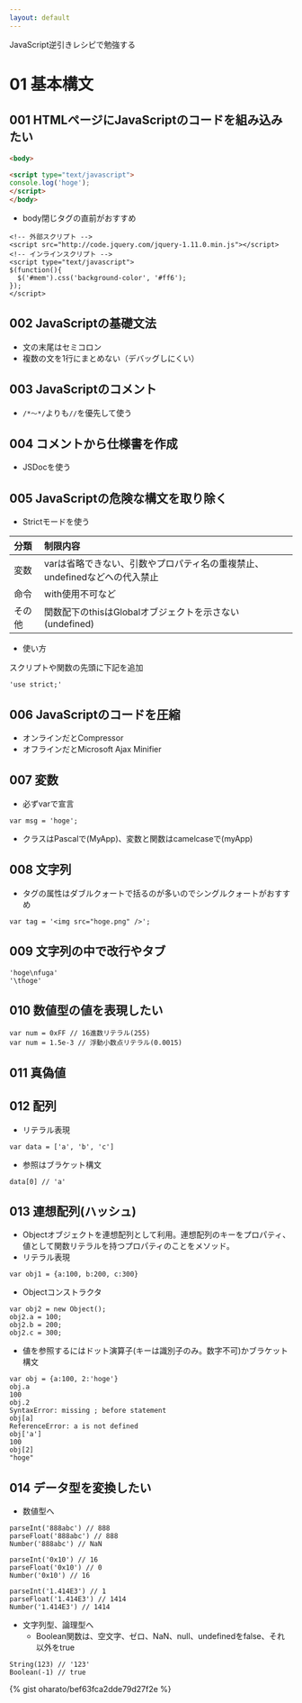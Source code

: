 ```yaml
---
layout: default
---
```

JavaScript逆引きレシピで勉強する

# 01 基本構文

## 001 HTMLページにJavaScriptのコードを組み込みたい

```HTML
<body>

<script type="text/javascript">
console.log('hoge');
</script>
</body>
```

- body閉じタグの直前がおすすめ

```
<!-- 外部スクリプト -->
<script src="http://code.jquery.com/jquery-1.11.0.min.js"></script>
<!-- インラインスクリプト -->
<script type="text/javascript">
$(function(){
  $('#mem').css('background-color', '#ff6');
});
</script>
```

## 002 JavaScriptの基礎文法
- 文の末尾はセミコロン
- 複数の文を1行にまとめない（デバッグしにくい）

## 003 JavaScriptのコメント
- ```/*～*/```よりも```//```を優先して使う

## 004 コメントから仕様書を作成
- JSDocを使う

## 005 JavaScriptの危険な構文を取り除く
- Strictモードを使う

|分類|制限内容|
|:--|:--|
|変数|varは省略できない、引数やプロパティ名の重複禁止、undefinedなどへの代入禁止|
|命令|with使用不可など|
|その他|関数配下のthisはGlobalオブジェクトを示さない(undefined)|

- 使い方

スクリプトや関数の先頭に下記を追加

```
'use strict;'
```

## 006 JavaScriptのコードを圧縮
- オンラインだとCompressor
- オフラインだとMicrosoft Ajax Minifier

## 007 変数
- 必ずvarで宣言

```
var msg = 'hoge';
```

- クラスはPascalで(MyApp)、変数と関数はcamelcaseで(myApp)

## 008 文字列
- タグの属性はダブルクォートで括るのが多いのでシングルクォートがおすすめ

```
var tag = '<img src="hoge.png" />';
```

## 009 文字列の中で改行やタブ

```
'hoge\nfuga'
'\thoge'
```

## 010 数値型の値を表現したい

```
var num = 0xFF // 16進数リテラル(255)
var num = 1.5e-3 // 浮動小数点リテラル(0.0015)
```

## 011 真偽値

## 012 配列
- リテラル表現

```
var data = ['a', 'b', 'c']
```

- 参照はブラケット構文

```
data[0] // 'a'
```

## 013 連想配列(ハッシュ)
- Objectオブジェクトを連想配列として利用。連想配列のキーをプロパティ、値として関数リテラルを持つプロパティのことをメソッド。
- リテラル表現

```
var obj1 = {a:100, b:200, c:300}
```

- Objectコンストラクタ

```
var obj2 = new Object();
obj2.a = 100;
obj2.b = 200;
obj2.c = 300;
```

- 値を参照するにはドット演算子(キーは識別子のみ。数字不可)かブラケット構文

```
var obj = {a:100, 2:'hoge'}
obj.a
100
obj.2
SyntaxError: missing ; before statement
obj[a]
ReferenceError: a is not defined
obj['a']
100
obj[2]
"hoge"
```

## 014 データ型を変換したい
- 数値型へ

```
parseInt('888abc') // 888
parseFloat('888abc') // 888
Number('888abc') // NaN

parseInt('0x10') // 16
parseFloat('0x10') // 0
Number('0x10') // 16

parseInt('1.414E3') // 1
parseFloat('1.414E3') // 1414
Number('1.414E3') // 1414
```

- 文字列型、論理型へ
    - Boolean関数は、空文字、ゼロ、NaN、null、undefinedをfalse、それ以外をtrue

```
String(123) // '123'
Boolean(-1) // true
```


{% gist oharato/bef63fca2dde79d27f2e %}